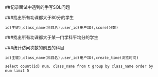 ##记录面试中遇到的手写SQL问题

###找出所有功课都大于80分的学生
    
    id(主键),class_name(科目名),user_id(用户ID),score(分数)

###找出所有功课都大于某一门学科平均分的学生

###统计访问次数的前五的科目
    
    id(主键),class_name(科目名),user_id(用户ID),create_time(浏览时间)
    
    select count(id) num, class_name from t group by class_name order by num limit 5
